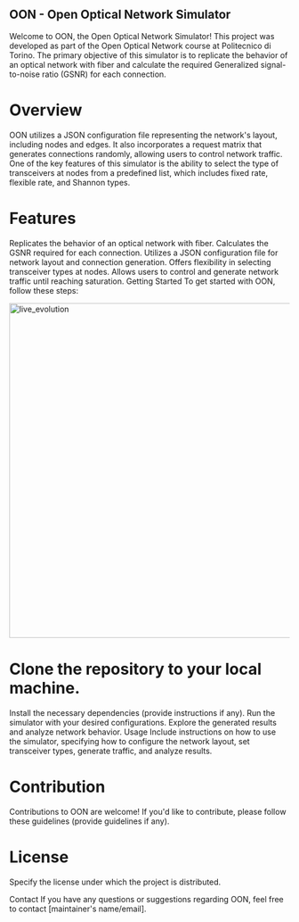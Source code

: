 ## OON - Open Optical Network Simulator
Welcome to OON, the Open Optical Network Simulator! This project was developed as part of the Open Optical Network course at Politecnico di Torino. The primary objective of this simulator is to replicate the behavior of an optical network with fiber and calculate the required Generalized signal-to-noise ratio (GSNR) for each connection.

# Overview
OON utilizes a JSON configuration file representing the network's layout, including nodes and edges. It also incorporates a request matrix that generates connections randomly, allowing users to control network traffic. One of the key features of this simulator is the ability to select the type of transceivers at nodes from a predefined list, which includes fixed rate, flexible rate, and Shannon types.

# Features
Replicates the behavior of an optical network with fiber.
Calculates the GSNR required for each connection.
Utilizes a JSON configuration file for network layout and connection generation.
Offers flexibility in selecting transceiver types at nodes.
Allows users to control and generate network traffic until reaching saturation.
Getting Started
To get started with OON, follow these steps:

<img src="https://github.com/peymanplvnzd47/OON/assets/62776383/598608da-c712-4bd2-8b23-75829edfd69f" width="600" alt="live_evolution">


# Clone the repository to your local machine.
Install the necessary dependencies (provide instructions if any).
Run the simulator with your desired configurations.
Explore the generated results and analyze network behavior.
Usage
Include instructions on how to use the simulator, specifying how to configure the network layout, set transceiver types, generate traffic, and analyze results.

# Contribution
Contributions to OON are welcome! If you'd like to contribute, please follow these guidelines (provide guidelines if any).

# License
Specify the license under which the project is distributed.

Contact
If you have any questions or suggestions regarding OON, feel free to contact [maintainer's name/email].
